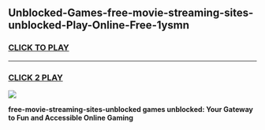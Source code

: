 
## Unblocked-Games-free-movie-streaming-sites-unblocked-Play-Online-Free-1ysmn
<h3>
<a href="https://premium76.site?title=free-movie-streaming-sites-unblocked&ref=26A">CLICK TO PLAY</a></h3>
<hr>

<h3>
<a href="https://premium76.site?title=free-movie-streaming-sites-unblocked&ref=26A">CLICK 2 PLAY</a>
  
</h3>

<a href="https://premium76.site?title=free-movie-streaming-sites-unblocked&ref=26A"><img src="https://clearcache.store/games.png"></a>


**free-movie-streaming-sites-unblocked games unblocked: Your Gateway to Fun and Accessible Online Gaming**
